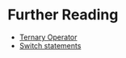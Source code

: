 # Further Reading
* [Ternary Operator](https://developer.mozilla.org/en-US/docs/Web/JavaScript/Reference/Operators/Conditional_Operator)
* [Switch statements](https://developer.mozilla.org/en-US/docs/Web/JavaScript/Reference/Statements/switch)
